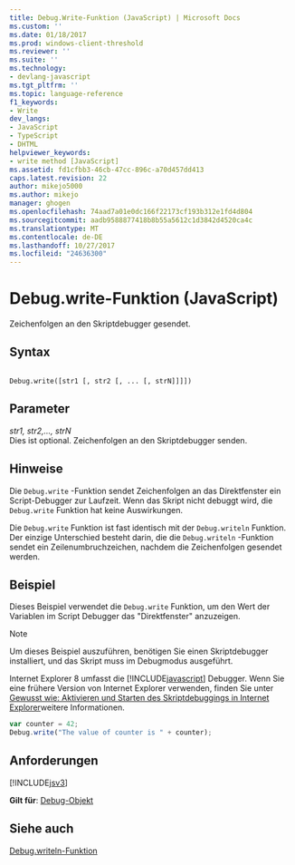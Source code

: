 ```yaml
---
title: Debug.Write-Funktion (JavaScript) | Microsoft Docs
ms.custom: ''
ms.date: 01/18/2017
ms.prod: windows-client-threshold
ms.reviewer: ''
ms.suite: ''
ms.technology:
- devlang-javascript
ms.tgt_pltfrm: ''
ms.topic: language-reference
f1_keywords:
- Write
dev_langs:
- JavaScript
- TypeScript
- DHTML
helpviewer_keywords:
- write method [JavaScript]
ms.assetid: fd1cfbb3-46cb-47cc-896c-a70d457dd413
caps.latest.revision: 22
author: mikejo5000
ms.author: mikejo
manager: ghogen
ms.openlocfilehash: 74aad7a01e0dc166f22173cf193b312e1fd4d804
ms.sourcegitcommit: aadb9588877418b8b55a5612c1d3842d4520ca4c
ms.translationtype: MT
ms.contentlocale: de-DE
ms.lasthandoff: 10/27/2017
ms.locfileid: "24636300"
---
```

# <a name="debugwrite-function-javascript"></a>Debug.write-Funktion (JavaScript)
Zeichenfolgen an den Skriptdebugger gesendet.  
  
## <a name="syntax"></a>Syntax  
  
```  
  
Debug.write([str1 [, str2 [, ... [, strN]]]])  
```  
  
## <a name="parameters"></a>Parameter  
 *str1, str2,..., strN*  
 Dies ist optional. Zeichenfolgen an den Skriptdebugger senden.  
  
## <a name="remarks"></a>Hinweise  
 Die `Debug.write` -Funktion sendet Zeichenfolgen an das Direktfenster ein Script-Debugger zur Laufzeit. Wenn das Skript nicht debuggt wird, die `Debug.write` Funktion hat keine Auswirkungen.  
  
 Die `Debug.write` Funktion ist fast identisch mit der `Debug.writeln` Funktion. Der einzige Unterschied besteht darin, die die `Debug.writeln` -Funktion sendet ein Zeilenumbruchzeichen, nachdem die Zeichenfolgen gesendet werden.  
  
## <a name="example"></a>Beispiel  
 Dieses Beispiel verwendet die `Debug.write` Funktion, um den Wert der Variablen im Script Debugger das "Direktfenster" anzuzeigen.  
  
> [!NOTE]
>  Um dieses Beispiel auszuführen, benötigen Sie einen Skriptdebugger installiert, und das Skript muss im Debugmodus ausgeführt.  
>   
>  Internet Explorer 8 umfasst die [!INCLUDE[javascript](../../javascript/includes/javascript-md.md)] Debugger. Wenn Sie eine frühere Version von Internet Explorer verwenden, finden Sie unter [Gewusst wie: Aktivieren und Starten des Skriptdebuggings in Internet Explorer](http://go.microsoft.com/fwlink/?LinkId=133801)weitere Informationen.  
  
```JavaScript  
var counter = 42;  
Debug.write("The value of counter is " + counter);  
```  
  
## <a name="requirements"></a>Anforderungen  
 [!INCLUDE[jsv3](../../javascript/reference/includes/jsv3-md.md)]  
  
 **Gilt für**: [Debug-Objekt](../../javascript/reference/debug-object-javascript.md)  
  
## <a name="see-also"></a>Siehe auch  
 [Debug.writeln-Funktion](../../javascript/reference/debug-writeln-function-javascript.md)